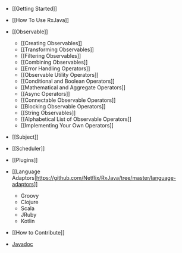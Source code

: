 * [[Getting Started]]
* [[How To Use RxJava]]

* [[Observable]]
  * [[Creating Observables]]
  * [[Transforming Observables]]
  * [[Filtering Observables]]
  * [[Combining Observables]]
  * [[Error Handling Operators]]
  * [[Observable Utility Operators]]
  * [[Conditional and Boolean Operators]]
  * [[Mathematical and Aggregate Operators]]
  * [[Async Operators]]
  * [[Connectable Observable Operators]]
  * [[Blocking Observable Operators]]
  * [[String Observables]]
  * [[Alphabetical List of Observable Operators]]
  * [[Implementing Your Own Operators]]

* [[Subject]]
* [[Scheduler]]
* [[Plugins]]

* [[Language Adaptors|https://github.com/Netflix/RxJava/tree/master/language-adaptors]]
  * Groovy
  * Clojure
  * Scala
  * JRuby
  * Kotlin

* [[How to Contribute]]
* [Javadoc](http://netflix.github.io/RxJava/javadoc/rx/Observable.html)
